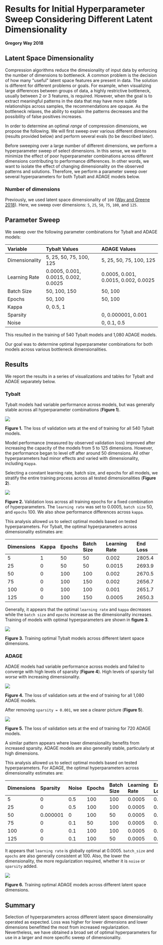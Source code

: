 # Results for Initial Hyperparameter Sweep Considering Different Latent Dimensionality

**Gregory Way 2018**

## Latent Space Dimensionality

Compression algorithms reduce the dimesionality of input data by enforcing the number of dimensions to bottleneck.
A common problem is the decision of how many "useful" latent space features are present in data.
The solution is different for different problems or goals.
For example, when visualizing large differences between groups of data, a highly restrictive bottleneck, usually between 2 or 3 features, is required.
However, when the goal is to extract meaningful patterns in the data that may have more subtle relationships across samples, the recommendations are opaque.
As the bottleneck relaxes, the ability to explain the patterns decreases and the possibility of false positives increases.

In order to determine an optimal _range_ of compression dimensions, we propose the following.
We will first sweep over various different dimensions (results provided below) and perform several evals (to be described later).

Before sweeping over a large number of different dimensions, we perform a hyperparameter sweep of select dimensions.
In this sense, we want to minimize the effect of poor hyperparameter combinations across different dimensions contributing to performance differences.
In other words, we want to isolate the effect of changing dimensionality on the observed patterns and solutions.
Therefore, we perform a parameter sweep over several hyperparameters for both Tybalt and ADAGE models below.

### Number of dimensions

Previously, we used latent space dimensionality of `100` ([Way and Greene 2018](https://doi.org/10.1142/9789813235533_0008)).
Here, we sweep over dimensions: `5`, `25`, `50`, `75`, `100`, and `125`.

## Parameter Sweep

We sweep over the following parameter combinations for Tybalt and ADAGE models:

| Variable | Tybalt Values | ADAGE Values |
| :------- | :------------ | :----------- |
| Dimensionality | 5, 25, 50, 75, 100, 125 | 5, 25, 50, 75, 100, 125 |
| Learning Rate | 0.0005, 0.001, 0.0015, 0.002, 0.0025 | 0.0005, 0.001, 0.0015, 0.002, 0.0025 |
| Batch Size | 50, 100, 150 | 50, 100 |
| Epochs | 50, 100 | 50, 100 |
| Kappa | 0, 0.5, 1 | |
| Sparsity | | 0, 0.000001, 0.001 |
| Noise | | 0, 0.1, 0.5 |

This resulted in the training of 540 Tybalt models and 1,080 ADAGE models.

Our goal was to determine optimal hyperparameter combinations for both models across various bottleneck dimensionalities.

## Results

We report the results in a series of visualizations and tables for Tybalt and ADAGE separately below.

### Tybalt

Tybalt models had variable performance across models, but was generally stable across all hyperparameter combinations (**Figure 1**).

![](figures/param_sweep/z_param_tybalt/z_parameter_tybalt.png?raw=true)

**Figure 1.** The loss of validation sets at the end of training for all 540 Tybalt models.

Model performance (measured by observed validation loss) improved after increasing the capacity of the models from 5 to 125 dimensions.
However, the performance began to level off after around 50 dimensions.
All other hyperparameters had minor effects and varied with dimensionality, including `Kappa`.

Selecting a constant learning rate, batch size, and epochs for all models, we stratify the entire training process across all tested dimensionalities (**Figure 2**).

![](figures/param_sweep/z_param_tybalt/z_parameter_tybalt_training.png?raw=true)

**Figure 2.** Validation loss across all training epochs for a fixed combination of hyperparameters.
The `learning rate` was set to 0.0005, `batch size` 50, and `epochs` 100.
We also show performance differences across `kappa`.

This analysis allowed us to select optimal models based on tested hyperparameters.
For Tybalt, the optimal hyperparameters across dimensionality estimates are:

| Dimensions | Kappa | Epochs | Batch Size | Learning Rate | End Loss |
| :--------- | :---- | :----- | :--------- | :------------ | :------- |
| 5 | 1 | 50 | 50 | 0.002 | 2805.4 |
| 25 | 0 | 50 | 50 | 0.0015 | 2693.9 |
| 50 | 0 | 100 | 100 | 0.002 | 2670.5 |
| 75 | 0 | 100 | 150  | 0.002 | 2656.7 |
| 100 | 0 | 100 | 100 | 0.001 | 2651.7 |
| 125 | 0 | 100 | 150 | 0.0005 | 2650.3 |

Generally, it appears that the optimal `learning rate` and `kappa` decreases while the `batch size` and `epochs` increase as the dimensionality increases.
Training of models with optimal hyperparameters are shown in **figure 3**.

![](figures/param_sweep/z_param_tybalt/z_parameter_tybalt_best.png?raw=true)

**Figure 3.** Training optimal Tybalt models across different latent space dimensions.

### ADAGE

ADAGE models had variable performance across models and failed to converge with high levels of sparsity (**Figure 4**).
High levels of sparsity fail _worse_ with increasing dimensionality.

![](figures/param_sweep/z_param_adage/z_parameter_adage.png?raw=true)

**Figure 4.** The loss of validation sets at the end of training for all 1,080 ADAGE models.

After removing `sparsity = 0.001`, we see a clearer picture (**Figure 5**).

![](figures/param_sweep/z_param_adage/z_parameter_adage_remove_sparsity.png?raw=true)

**Figure 5.** The loss of validation sets at the end of training for 720 ADAGE models.

A similar pattern appears where lower dimensionality benefits from increased sparsity.
ADAGE models are also generally stable, particularly at high dimensions.

This analysis allowed us to select optimal models based on tested hyperparameters.
For ADAGE, the optimal hyperparameters across dimensionality estimates are:

| Dimensions | Sparsity | Noise | Epochs | Batch Size | Learning Rate | End Loss |
| :--------- | :------- | :---- | :----- | :--------- | :------------ | :------- |
| 5 | 0 | 0.5 | 100 | 100 | 0.0005 | 0.021 |
| 25 | 0 | 0.5 | 100 | 100 | 0.0005 | 0.012 |
| 50 | 0.000001 | 0 | 100 | 50 | 0.0005 | 0.011 |
| 75 | 0 | 0.1 | 50 | 100  | 0.0005 | 0.010 |
| 100 | 0 | 0.1 | 100 | 100 | 0.0005 | 0.010 |
| 125 | 0 | 0.1 | 100 | 50 | 0.0005 | 0.009 |

It appears that `learning rate` is globally optimal at 0.0005.
`batch_size` and `epochs` are also generally consistent at 100.
Also, the lower the dimensionality, the more regularization required, whether it is `noise` or `sparsity` added.

![](figures/param_sweep/z_param_adage/z_parameter_adage_best.png?raw=true)

**Figure 6.** Training optimal ADAGE models across different latent space dimensions.

## Summary

Selection of hyperparameters across different latent space dimensionality operated as expected.
Loss was higher for lower dimensions and lower dimensions benefitted the most from increased regularization.
Nevertheless, we have obtained a broad set of optimal hyperparameters for use in a larger and more specific sweep of dimensionality.


